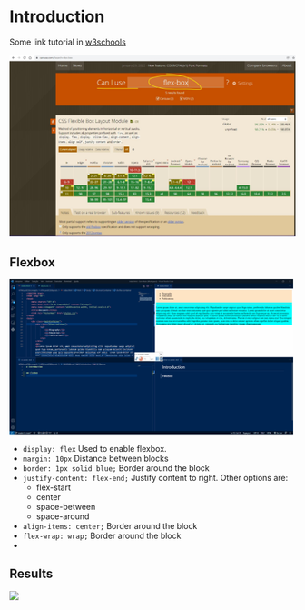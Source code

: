 # Introduction
Some link tutorial in [w3schools](https://www.w3schools.com/css/css3_flexbox.asp)


<img src="./figuresReadme/cani_use_flex-box.jpg" width="800"/>


## Flexbox
<img src="./figuresReadme/flex-box-container.gif" width="500"/>

* <code>display: flex</code>  Used to enable flexbox. 
* <code>margin: 10px</code> Distance between blocks
* <code>border: 1px solid blue;</code> Border around the block
* <code>justify-content: flex-end;</code> Justify content to right. Other options are:
  * flex-start
  * center
  * space-between
  * space-around
* <code>align-items: center;</code> Border around the block
* <code>flex-wrap: wrap;</code> Border around the block
* 

## Results

<img src="./figuresReadme/flex-box-result.gif" width="800"/>